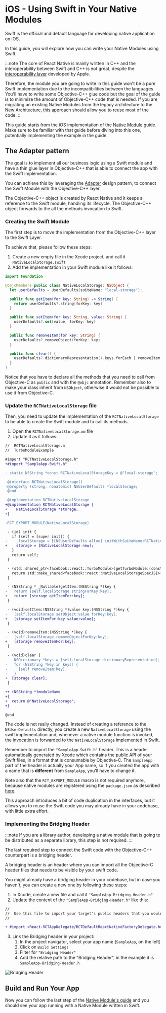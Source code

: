 # iOS - Using Swift in Your Native Modules

Swift is the official and default language for developing native application on iOS.

In this guide, you will explore how you can write your Native Modules using Swift.

:::note
The core of React Native is mainly written in C++ and the interoperability between Swift and C++ is not great, despite the [interoperability layer](https://www.swift.org/documentation/cxx-interop/) developed by Apple.

Therefore, the module you are going to write in this guide won't be a pure Swift implementation due to the incompatibilities between the languages. You'll have to write some Objective-C++ glue code but the goal of the guide is to minimize the amount of Objective-C++ code that is needed. If you are migrating an existing Native Modules from the legacy architecture to the New Architecture, this approach should allow you to reuse most of the code.
:::

This guide starts from the iOS implementation of the [Native Module](/docs/next/turbo-native-modules-introduction) guide.
Make sure to be familiar with that guide before diving into this one, potentially implementing the example in the guide.

## The Adapter pattern

The goal is to implement all our business logic using a Swift module and have a thin glue layer in Objective-C++ that is able to connect the app with the Swift implementation.

You can achieve this by leveraging the [Adapter](https://en.wikipedia.org/wiki/Adapter_pattern) design pattern, to connect the Swift Module with the Objective-C++ layer.

The Objective-C++ object is created by React Native and it keeps a reference to the Swift module, handling its lifecycle. The Objective-C++ object forwards to the all the methods invocation to Swift.

### Creating the Swift Module

The first step is to move the implementation from the Objective-C++ layer to the Swift Layer.

To achieve that, please follow these steps:

1. Create a new empty file in the Xcode project, and call it `NativeLocalStorage.swift`
2. Add the implementation in your Swift module like it follows:

```swift title="NativeLocalStorage.swift"
import Foundation

@objcMembers public class NativeLocalStorage: NSObject {
  let userDefaults = UserDefaults(suiteName: "local-storage");

  public func getItem(for key: String) -> String? {
    return userDefaults?.string(forKey: key)
  }

  public func setItem(for key: String, value: String) {
    userDefaults?.set(value, forKey: key)
  }

  public func removeItem(for key: String) {
    userDefaults?.removeObject(forKey: key)
  }

  public func clear() {
    userDefaults?.dictionaryRepresentation().keys.forEach { removeItem(for: $0) }
  }
}

```

Notice that you have to declare all the methods that you need to call from Objective-C as `public` and with the `@objc` annotation.
Remember also to make your class inherit from `NSObject`, otherwise it would not be possible to use it from Objective-C.

### Update the `RCTNativeLocalStorage` file

Then, you need to update the implementation of the `RCTNativeLocalStorage` to be able to create the Swift module and to call its methods.

1. Open the `RCTNativeLocalStorage.mm` file
2. Update it as it follows:

```diff title="RCTNativeLocalStorage.mm"
//  RCTNativeLocalStorage.m
//  TurboModuleExample

#import "RCTNativeLocalStorage.h"
+#import "SampleApp-Swift.h"

- static NSString *const RCTNativeLocalStorageKey = @"local-storage";

-@interface RCTNativeLocalStorage()
-@property (strong, nonatomic) NSUserDefaults *localStorage;
-@end

-@implementation RCTNativeLocalStorage
+@implementation RCTNativeLocalStorage {
+    NativeLocalStorage *storage;
+}

-RCT_EXPORT_MODULE(NativeLocalStorage)

 - (id) init {
   if (self = [super init]) {
-    _localStorage = [[NSUserDefaults alloc] initWithSuiteName:RCTNativeLocalStorageKey];
+    storage = [NativeLocalStorage new];
   }
   return self;
 }

 - (std::shared_ptr<facebook::react::TurboModule>)getTurboModule:(const facebook::react::ObjCTurboModule::InitParams &)params {
   return std::make_shared<facebook::react::NativeLocalStorageSpecJSI>(params);
 }

 - (NSString * _Nullable)getItem:(NSString *)key {
-   return [self.localStorage stringForKey:key];
+   return [storage getItemFor:key];
 }

 - (void)setItem:(NSString *)value key:(NSString *)key {
-   [self.localStorage setObject:value forKey:key];
+   [storage setItemFor:key value:value];
 }

 - (void)removeItem:(NSString *)key {
-   [self.localStorage removeObjectForKey:key];
+   [storage removeItemFor:key];
 }

 - (void)clear {
-   NSDictionary *keys = [self.localStorage dictionaryRepresentation];
-   for (NSString *key in keys) {
-     [self removeItem:key];
-   }
+  [storage clear];
 }

++ (NSString *)moduleName
+{
+  return @"NativeLocalStorage";
+}

@end
```

The code is not really changed. Instead of creating a reference to the `NSUserDefaults` directly, you create a new `NativeLocalStorage` using the swift implementation and, whenever a native module function is invoked, the invocation is forwarded to the `NativeLocalStorage` implemented in Swift.

Remember to import the `"SampleApp-Swift.h"` header. This is a header automatically generated by Xcode which contains the public API of your Swift files, in a format that is consumable by Objective-C. The `SampleApp` part of the header is actually your App name, so if you created the app with a name that is **different** from `SampleApp`, you'll have to change it.

Note also that the `RCT_EXPORT_MODULE` macro is not required anymore, because native modules are registered using the `package.json` as described [here](/docs/next/turbo-native-modules-introduction?platforms=ios#register-the-native-module-in-your-app).

This approach introduces a bit of code duplication in the interfaces, but it allows you to reuse the Swift code you may already have in your codebase, with little extra effort.

### Implementing the Bridging Header

:::note
If you are a library author, developing a native module that is going to be distributed as a separate library, this step is not required.
:::

The last required step to connect the Swift code with the Objective-C++ counterpart is a bridging header.

A bridging header is an header where you can import all the Objective-C header files that needs to be visible by your swift code.

You might already have a bridging header in your codebase, but in case you haven't, you can create a new one by following these steps:

1. In Xcode, create a new file and call it `"SampleApp-Bridging-Header.h"`
2. Update the content of the `"SampleApp-Bridging-Header.h"` like this:

```diff title="SampleApp-Bridging-Header.h"
//
//  Use this file to import your target's public headers that you would like to expose to Swift.
//

+ #import <React-RCTAppDelegate/RCTDefaultReactNativeFactoryDelegate.h>
```

3. Link the Bridging header in your project:
   1. In the project navigator, select your app name (`SampleApp`, on the left)
   2. Click on `Build Settings`
   3. Filter for `"Bridging Header"`
   4. Add the relative path to the "Bridging Header", in the example it is `SampleApp-Bridging-Header.h`

![Bridging Header](/docs/assets/BridgingHeader.png)

## Build and Run Your App

Now you can follow the last step of the [Native Module's guide](/docs/turbo-native-modules-introduction#build-and-run-your-code-on-a-simulator) and you should see your app running with a Native Module written in Swift.
